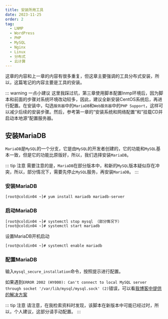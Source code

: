 ```yaml
---
title: 安装所用工具
date: 2023-11-25
order: 2
tag:
  - LNMP
  - WordPress
  - PHP
  - MySQL
  - Nginx
  - Linux
  - 分布式
  - 云计算
---
```


这章的内容和上一章的内容有很多重复，但这章主要强调的工具分布式安装，所以，这篇笔记的内容主要是工具的安装。

::: warning 一点小建议
这里我踩过坑，第三章使用脚本配置lnmp环境后，因为脚本和前面的步骤对系统环境改动较多，因此，建议全新安装CentOS系统后，再进行配置。在安装中，勾选`服务器`中的`MariaDB`和`Web服务器`中的`PHP Support`，这样可以减少后续的安装步骤。然后，参考第一章的“安装系统和网络配置”和”挂载CD并启动本地源“配置服务器。

## 安装MariaDB

`MariaDB`是`MySQL`的一个分支，它是由`MySQL`的开发者创建的，它的功能和`MySQL`基本一致，但是它的功能比原版好，所以，我们选择安装`MariaDB`。

::: tip 注意
需要注意的是，`MariaDB`在部分版本中，和新的`MySQL`版本疑似存在冲突，所以，部分情况下，需要先停止`MySQL`服务，再安装`MariaDB`。
:::

### 安装MariaDB

```bash
[root@coldin04 ~]# yum install mariadb mariadb-server
```
### 启动MariaDB

```bash
[root@coldin04 ~]# systemctl stop mysql （部分情况下）
[root@coldin04 ~]# systemctl start mariadb
```

设置MariaDB开机启动

```bash
[root@coldin04 ~]# systemctl enable mariadb
```

### 配置MariaDB

输入`mysql_secure_installation`命令，按照提示进行配置。

如果遇到`ERROR 2002 (HY000): Can't connect to local MySQL server through socket '/var/lib/mysql/mysql.sock' (2)`错误，可以看[我博客中提供的解决方案](https://blog.coldin.top/2023/11/21/mysql2002/)


::: tip 注意
请注意，在我检索资料时发现，该脚本在新版本中可能已经过时，所以，个人建议，这部分请手动配置。
:::

